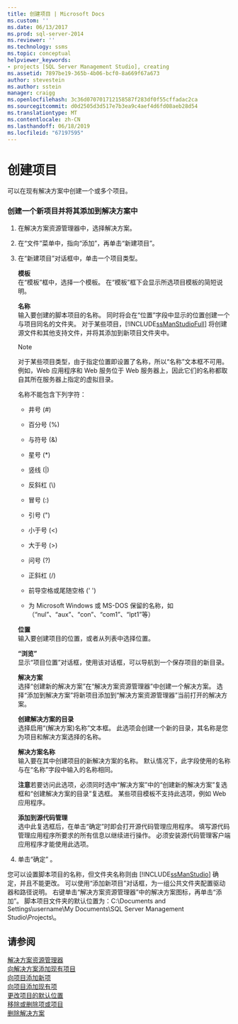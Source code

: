 ```yaml
---
title: 创建项目 | Microsoft Docs
ms.custom: ''
ms.date: 06/13/2017
ms.prod: sql-server-2014
ms.reviewer: ''
ms.technology: ssms
ms.topic: conceptual
helpviewer_keywords:
- projects [SQL Server Management Studio], creating
ms.assetid: 7897be19-365b-4b06-bcf0-8a669f67a673
author: stevestein
ms.author: sstein
manager: craigg
ms.openlocfilehash: 3c36d070701712158587f283df0f55cffadac2ca
ms.sourcegitcommit: d0d2505d3d517e7b3ea9c4aef4d6fd08aeb28d54
ms.translationtype: MT
ms.contentlocale: zh-CN
ms.lasthandoff: 06/18/2019
ms.locfileid: "67197595"
---
```

# <a name="create-a-project"></a>创建项目
  可以在现有解决方案中创建一个或多个项目。  
  
### <a name="to-create-a-new-project-and-add-it-to-a-solution"></a>创建一个新项目并将其添加到解决方案中  
  
1.  在解决方案资源管理器中，选择解决方案。  
  
2.  在“文件”菜单中，指向“添加”，再单击“新建项目”。  
  
3.  在“新建项目”对话框中，单击一个项目类型。  
  
     **模板**  
     在“模板”框中，选择一个模板。 在“模板”框下会显示所选项目模板的简短说明。  
  
     **名称**  
     输入要创建的脚本项目的名称。 同时将会在“位置”字段中显示的位置创建一个与项目同名的文件夹。 对于某些项目，[!INCLUDE[ssManStudioFull](../../includes/ssmanstudiofull-md.md)] 将创建源文件和其他支持文件，并将其添加到新项目文件夹中。  
  
    > [!NOTE]  
    >  对于某些项目类型，由于指定位置即设置了名称，所以“名称”文本框不可用。 例如，Web 应用程序和 Web 服务位于 Web 服务器上，因此它们的名称都取自其所在服务器上指定的虚拟目录。  
  
     名称不能包含下列字符：  
  
    -   井号 (#)  
  
    -   百分号 (%)  
  
    -   与符号 (&)  
  
    -   星号 (*)  
  
    -   竖线 (|)  
  
    -   反斜杠 (\\)  
  
    -   冒号 (:)  
  
    -   引号 (")  
  
    -   小于号 (\<)  
  
    -   大于号 (>)  
  
    -   问号 (?)  
  
    -   正斜杠 (/)  
  
    -   前导空格或尾随空格 (' ')  
  
    -   为 Microsoft Windows 或 MS-DOS 保留的名称，如（“nul”、“aux”、“con”、“com1”、“lpt1”等）  
  
     **位置**  
     输入要创建项目的位置，或者从列表中选择位置。  
  
     **“浏览”**  
     显示“项目位置”对话框，使用该对话框，可以导航到一个保存项目的新目录。  
  
     **解决方案**  
     选择“创建新的解决方案”在“解决方案资源管理器”中创建一个解决方案。 选择“添加到解决方案”将新项目添加到“解决方案资源管理器”当前打开的解决方案。  
  
     **创建解决方案的目录**  
     选择启用“(解决方案)名称”文本框。 此选项会创建一个新的目录，其名称是您为项目和解决方案选择的名称。  
  
     **解决方案名称**  
     输入要在其中创建项目的新解决方案的名称。 默认情况下，此字段使用的名称与在“名称”字段中输入的名称相同。  
  
     **注意**若要访问此选项，必须同时选中“解决方案”中的“创建新的解决方案”复选框和“创建解决方案的目录”复选框。 某些项目模板不支持此选项，例如 Web 应用程序。  
  
     **添加到源代码管理**  
     选中此复选框后，在单击“确定”时即会打开源代码管理应用程序。 填写源代码管理应用程序所要求的所有信息以继续进行操作。 必须安装源代码管理客户端应用程序才能使用此选项。  
  
4.  单击“确定” 。  
  
 您可以设置脚本项目的名称，但文件夹名称则由 [!INCLUDE[ssManStudio](../../includes/ssmanstudio-md.md)] 确定，并且不能更改。 可以使用“添加新项目”对话框，为一组公共文件夹配置驱动器和路径说明。 右键单击“解决方案资源管理器”中的解决方案图标，再单击“添加”。 脚本项目文件夹的默认位置为：C:\Documents and Settings\\username\My Documents\SQL Server Management Studio\Projects\\。  
  
## <a name="see-also"></a>请参阅  
 [解决方案资源管理器](solution-explorer.md)   
 [向解决方案添加现有项目](add-an-existing-project-to-a-solution.md)   
 [向项目添加新项](add-new-items-to-a-project.md)   
 [向项目添加现有项](add-existing-items-to-a-project.md)   
 [更改项目的默认位置](change-the-default-location-for-projects.md)   
 [移除或删除项或项目](remove-or-delete-an-item-or-project.md)   
 [删除解决方案](delete-a-solution.md)  
  
  
